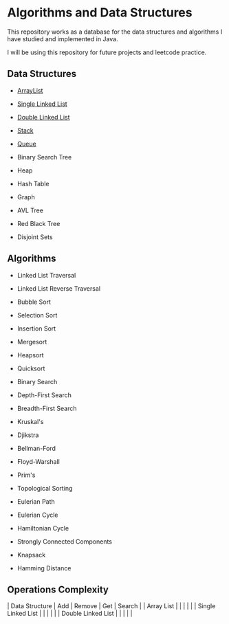 # Algorithms and Data Structures
This repository works as a database for the data structures and algorithms I have studied and implemented in Java.

I will be using this repository for future projects and leetcode practice.

## Data Structures

- [ArrayList](https://github.com/Tales-Andrade/algorithms-and-data-structures-implementations/tree/main/data-structures/ArrayList)

- [Single Linked List](https://github.com/Tales-Andrade/algorithms-and-data-structures-implementations/tree/main/data-structures/SingleLinkedList)

- [Double Linked List](https://github.com/Tales-Andrade/algorithms-and-data-structures-implementations/tree/main/data-structures/DoubleLinkedList)

- [Stack](https://github.com/Tales-Andrade/algorithms-and-data-structures-implementations/tree/main/data-structures/Stack)

- [Queue](https://github.com/Tales-Andrade/algorithms-and-data-structures-implementations/tree/main/data-structures/Queue)

- Binary Search Tree

- Heap

- Hash Table

- Graph

- AVL Tree

- Red Black Tree

- Disjoint Sets

## Algorithms
- Linked List Traversal

- Linked List Reverse Traversal

- Bubble Sort

- Selection Sort

- Insertion Sort

- Mergesort

- Heapsort

- Quicksort

- Binary Search

- Depth-First Search

- Breadth-First Search

- Kruskal's

- Djikstra

- Bellman-Ford

- Floyd-Warshall

- Prim's

- Topological Sorting

- Eulerian Path

- Eulerian Cycle

- Hamiltonian Cycle 

- Strongly Connected Components

- Knapsack

- Hamming Distance

## Operations Complexity

| Data Structure | Add | Remove | Get | Search |
| Array List     | | | | |
| Single Linked List | | | | |
| Double Linked List | | | | |